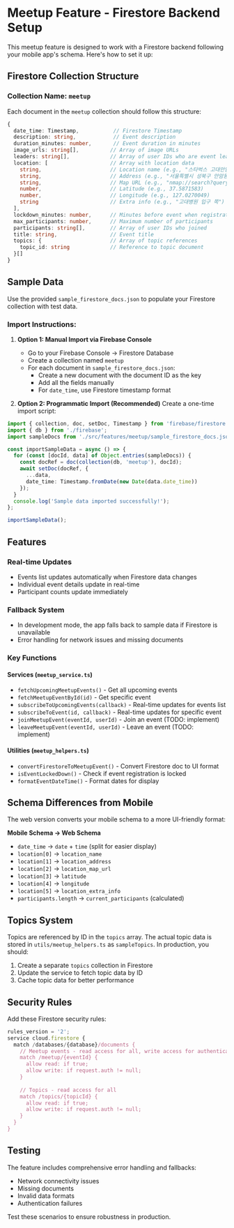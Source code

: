 # Meetup Feature - Firestore Backend Setup

This meetup feature is designed to work with a Firestore backend following your mobile app's schema. Here's how to set it up:

## Firestore Collection Structure

### Collection Name: `meetup`

Each document in the `meetup` collection should follow this structure:

```typescript
{
  date_time: Timestamp,           // Firestore Timestamp
  description: string,            // Event description
  duration_minutes: number,       // Event duration in minutes
  image_urls: string[],          // Array of image URLs
  leaders: string[],             // Array of user IDs who are event leaders
  location: [                    // Array with location data
    string,                      // Location name (e.g., "스타벅스 고대안암병원점")
    string,                      // Address (e.g., "서울특별시 성북구 안암동5가 126-1")
    string,                      // Map URL (e.g., "nmap://search?query=...")
    number,                      // Latitude (e.g., 37.5871583)
    number,                      // Longitude (e.g., 127.0270049)
    string                       // Extra info (e.g., "고대병원 입구 쪽")
  ],
  lockdown_minutes: number,      // Minutes before event when registration locks
  max_participants: number,      // Maximum number of participants
  participants: string[],        // Array of user IDs who joined
  title: string,                 // Event title
  topics: {                      // Array of topic references
    topic_id: string             // Reference to topic document
  }[]
}
```

## Sample Data

Use the provided `sample_firestore_docs.json` to populate your Firestore collection with test data.

### Import Instructions:

1. **Option 1: Manual Import via Firebase Console**
   - Go to your Firebase Console → Firestore Database
   - Create a collection named `meetup`
   - For each document in `sample_firestore_docs.json`:
     - Create a new document with the document ID as the key
     - Add all the fields manually
     - For `date_time`, use Firestore timestamp format

2. **Option 2: Programmatic Import (Recommended)**
   Create a one-time import script:

```typescript
import { collection, doc, setDoc, Timestamp } from 'firebase/firestore';
import { db } from './firebase';
import sampleDocs from './src/features/meetup/sample_firestore_docs.json';

const importSampleData = async () => {
  for (const [docId, data] of Object.entries(sampleDocs)) {
    const docRef = doc(collection(db, 'meetup'), docId);
    await setDoc(docRef, {
      ...data,
      date_time: Timestamp.fromDate(new Date(data.date_time))
    });
  }
  console.log('Sample data imported successfully!');
};

importSampleData();
```

## Features

### Real-time Updates
- Events list updates automatically when Firestore data changes
- Individual event details update in real-time
- Participant counts update immediately

### Fallback System
- In development mode, the app falls back to sample data if Firestore is unavailable
- Error handling for network issues and missing documents

### Key Functions

#### Services (`meetup_service.ts`)
- `fetchUpcomingMeetupEvents()` - Get all upcoming events
- `fetchMeetupEventById(id)` - Get specific event
- `subscribeToUpcomingEvents(callback)` - Real-time updates for events list
- `subscribeToEvent(id, callback)` - Real-time updates for specific event
- `joinMeetupEvent(eventId, userId)` - Join an event (TODO: implement)
- `leaveMeetupEvent(eventId, userId)` - Leave an event (TODO: implement)

#### Utilities (`meetup_helpers.ts`)
- `convertFirestoreToMeetupEvent()` - Convert Firestore doc to UI format
- `isEventLockedDown()` - Check if event registration is locked
- `formatEventDateTime()` - Format dates for display

## Schema Differences from Mobile

The web version converts your mobile schema to a more UI-friendly format:

**Mobile Schema → Web Schema**
- `date_time` → `date` + `time` (split for easier display)
- `location[0]` → `location_name`
- `location[1]` → `location_address`
- `location[2]` → `location_map_url`
- `location[3]` → `latitude`
- `location[4]` → `longitude`
- `location[5]` → `location_extra_info`
- `participants.length` → `current_participants` (calculated)

## Topics System

Topics are referenced by ID in the `topics` array. The actual topic data is stored in `utils/meetup_helpers.ts` as `sampleTopics`. In production, you should:

1. Create a separate `topics` collection in Firestore
2. Update the service to fetch topic data by ID
3. Cache topic data for better performance

## Security Rules

Add these Firestore security rules:

```javascript
rules_version = '2';
service cloud.firestore {
  match /databases/{database}/documents {
    // Meetup events - read access for all, write access for authenticated users
    match /meetup/{eventId} {
      allow read: if true;
      allow write: if request.auth != null;
    }
    
    // Topics - read access for all
    match /topics/{topicId} {
      allow read: if true;
      allow write: if request.auth != null;
    }
  }
}
```

## Testing

The feature includes comprehensive error handling and fallbacks:
- Network connectivity issues
- Missing documents
- Invalid data formats
- Authentication failures

Test these scenarios to ensure robustness in production. 